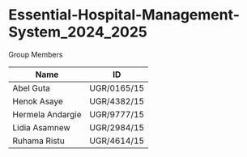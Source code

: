# Essential-Hospital-Management-System_2024_2025

Group Members

 | Name               | ID         |
|--------------------|------------|
| Abel Guta          | UGR/0165/15 |
| Henok Asaye        | UGR/4382/15 |
| Hermela Andargie   | UGR/9777/15 |
| Lidia Asamnew      | UGR/2984/15 |
| Ruhama Ristu       | UGR/4614/15 |

